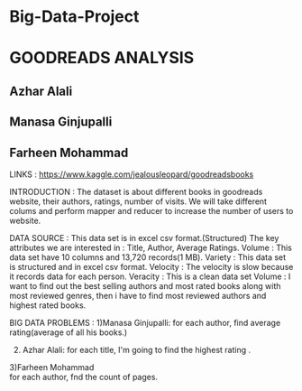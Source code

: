 # Big-Data-Project
# GOODREADS ANALYSIS 
## Azhar Alali 
## Manasa Ginjupalli
## Farheen Mohammad

LINKS : https://www.kaggle.com/jealousleopard/goodreadsbooks

INTRODUCTION : The dataset is about different books in goodreads website, their authors, ratings, number of visits.
               We will take different colums and perform mapper and reducer to increase the number of users to website.

DATA SOURCE : This data set is in excel csv format.(Structured)
              The key attributes we are interested in : Title, Author, Average Ratings.
Volume : This data set have 10 columns and 13,720 records(1 MB).
Variety : This data set is structured and in excel csv format.
Velocity : The velocity is slow because it records data for each person.
Veracity : This is a clean data set
Volume : I want to find out the best selling authors and most rated books along with most  reviewed genres, then i have to find most reviewed authors and highest rated books.

             
  BIG DATA PROBLEMS :
 1)Manasa Ginjupalli:
   for each author, find average rating(average of all his books.)
 


2) Azhar Alali: 
   for each title, I'm going to find the highest rating .

3)Farheen Mohammad  
 for each author, fnd the count of pages.
